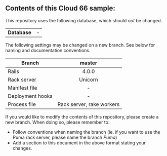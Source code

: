 ## Contents of this Cloud 66 sample:

This repository uses the following database, which should <i>not</i> be changed.
<table>
  <tr>
    <td><b>Database</b></td>
    <td>-</td>
  </tr>
</table>

The following settings may be changed on a new branch. See below for naming and documentation conventions.

| Branch           | master                    |
| ---------------- |:-------------------------:|
| Rails            | 4.0.0                     |
| Rack server      | Unicorn                   |
| Manifest file    | -                         |
| Deployment hooks | -                         |
| Process file     | Rack server, rake workers |

If you would like to modify the contents of this repository, please create a new branch. When doing so, please remember to:
* Follow conventions when naming the branch (ie. if you want to use the Puma rack server, please name the branch _Puma_)
* Add a section to this document in the above format stating your changes.





